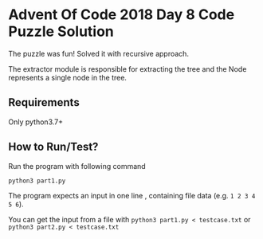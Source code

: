 # Advent Of Code 2018 Day 8 Code Puzzle Solution
The puzzle was fun! Solved it with recursive approach.

The extractor module is responsible for extracting the tree and the Node represents a single node in the tree.

## Requirements
Only python3.7+
## How to Run/Test? 
Run the program with following command
```shell
python3 part1.py
```
The program expects an input in one line , containing file data (e.g. `1 2 3 4 5 6`).

You can get the input from a file with `python3 part1.py < testcase.txt` or `python3 part2.py < testcase.txt`